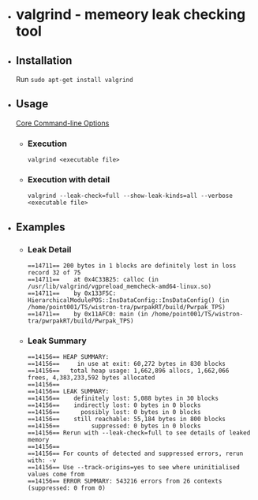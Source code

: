 - # valgrind - memeory leak checking tool
- ## Installation
  Run `sudo apt-get install valgrind`
- ## Usage
  [Core Command-line Options](https://www.google.com/url?sa=t&rct=j&q=&esrc=s&source=web&cd=&cad=rja&uact=8&ved=2ahUKEwjPhpv7v-T6AhWhQ_UHHdauCD8QFnoECBkQAQ&url=https%3A%2F%2Fvalgrind.org%2Fdocs%2Fmanual%2Fmanual-core.html&usg=AOvVaw0nKXrmHOfAeBnP75c_evUR)
	- ### Execution
	  `valgrind <executable file>`
	- ### Execution with detail
	  `valgrind --leak-check=full --show-leak-kinds=all --verbose <executable file>`
- ## Examples
	- ### Leak Detail
	  ```text
	  ==14711== 200 bytes in 1 blocks are definitely lost in loss record 32 of 75
	  ==14711==    at 0x4C33B25: calloc (in /usr/lib/valgrind/vgpreload_memcheck-amd64-linux.so)
	  ==14711==    by 0x133F5C: HierarchicalModulePOS::InsDataConfig::InsDataConfig() (in /home/point001/TS/wistron-tra/pwrpakRT/build/Pwrpak_TPS)
	  ==14711==    by 0x11AFC0: main (in /home/point001/TS/wistron-tra/pwrpakRT/build/Pwrpak_TPS)
	  ```
	- ### Leak Summary
	  ```text
	  ==14156== HEAP SUMMARY:
	  ==14156==     in use at exit: 60,272 bytes in 830 blocks
	  ==14156==   total heap usage: 1,662,896 allocs, 1,662,066 frees, 4,383,233,592 bytes allocated
	  ==14156== 
	  ==14156== LEAK SUMMARY:
	  ==14156==    definitely lost: 5,088 bytes in 30 blocks
	  ==14156==    indirectly lost: 0 bytes in 0 blocks
	  ==14156==      possibly lost: 0 bytes in 0 blocks
	  ==14156==    still reachable: 55,184 bytes in 800 blocks
	  ==14156==         suppressed: 0 bytes in 0 blocks
	  ==14156== Rerun with --leak-check=full to see details of leaked memory
	  ==14156== 
	  ==14156== For counts of detected and suppressed errors, rerun with: -v
	  ==14156== Use --track-origins=yes to see where uninitialised values come from
	  ==14156== ERROR SUMMARY: 543216 errors from 26 contexts (suppressed: 0 from 0)
	  ```
